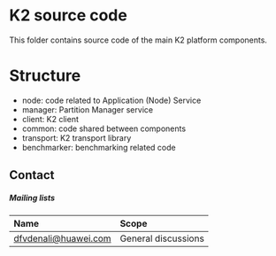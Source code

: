 <!--
    (C)opyright Huawei Technologies USA, 2019
-->
# K2 source code
This folder contains source code of the main K2 platform components.

# Structure
* node: code related to Application (Node) Service
* manager: Partition Manager service
* client: K2 client
* common: code shared between components
* transport: K2 transport library
* benchmarker: benchmarking related code

## Contact

##### Mailing lists

| Name                                                                          | Scope                           |
|:------------------------------------------------------------------------------|:--------------------------------|
| [dfvdenali@huawei.com](mailto:dfvdenali@huawei.com)                           | General discussions             |
